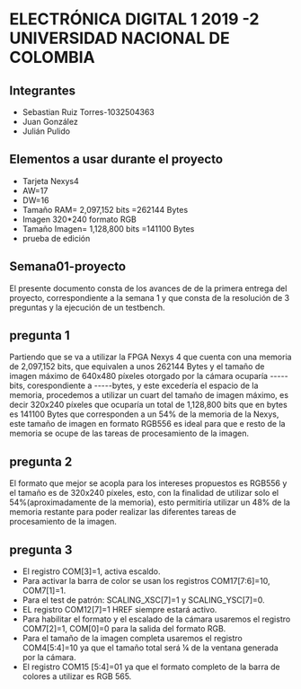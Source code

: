﻿# ELECTRÓNICA DIGITAL 1 2019 -2 UNIVERSIDAD NACIONAL DE COLOMBIA 
## Integrantes
* Sebastian Ruiz Torres-1032504363
* Juan González
* Julián Pulido
## Elementos a usar durante el proyecto
* Tarjeta Nexys4
* AW=17
* DW=16
* Tamaño RAM= 2,097,152 bits =262144 Bytes
* Imagen 320*240 formato RGB
* Tamaño Imagen= 1,128,800 bits =141100 Bytes
* prueba de edición
## Semana01-proyecto

El presente documento consta de los avances de de la primera entrega del proyecto, correspondiente a la semana 1 y que consta de la resolución de 3 preguntas y la ejecución de un testbench.

## pregunta 1
Partiendo que se va a utilizar la FPGA Nexys 4 que cuenta con una memoria de  2,097,152 bits, que equivalen a unos 262144 Bytes y el tamaño de imagen máximo  de 640x480 píxeles otorgado por la cámara ocuparía ----- bits, corespondiente a -----bytes, y este excedería el espacio de la memoria, procedemos a utilizar un cuart del tamaño de imagen máximo, es decir 320x240 píxeles que ocuparía un total de 1,128,800 bits que en bytes es 141100 Bytes que corresponden a un 54% de la memoria de la Nexys, este tamaño de imagen en formato RGB556 es ideal para que e resto de la memoria se ocupe de las tareas de procesamiento de la imagen.

## pregunta 2
El formato que mejor se acopla para los intereses propuestos es RGB556 y el tamaño es de 320x240 píxeles, esto, con la finalidad de utilizar solo 
el 54%(aproximadamente de la memoria), esto permitiría utilizar un 48% de la memoria restante para poder realizar las diferentes tareas de procesamiento de la imagen.

## pregunta 3

* El registro COM[3]=1, activa escaldo.
* Para activar la barra de color se usan los registros COM17[7:6]=10, COM7[1]=1.
* Para el test de patrón: SCALING_XSC[7]=1 y SCALING_YSC[7]=0.
* EL registro COM12[7]=1 HREF siempre estará activo.
* Para habilitar el formato y el escalado de la cámara usaremos el registro COM7[2]=1, COM[0]=0 para la salida del formato RGB.
* Para el tamaño de la imagen completa usaremos el registro COM4[5:4]=10 ya que el tamaño total será ¼ de la ventana generada por la cámara.
* El registro COM15 [5:4]=01 ya que el formato completo de la barra de colores a utilizar es RGB 565.


